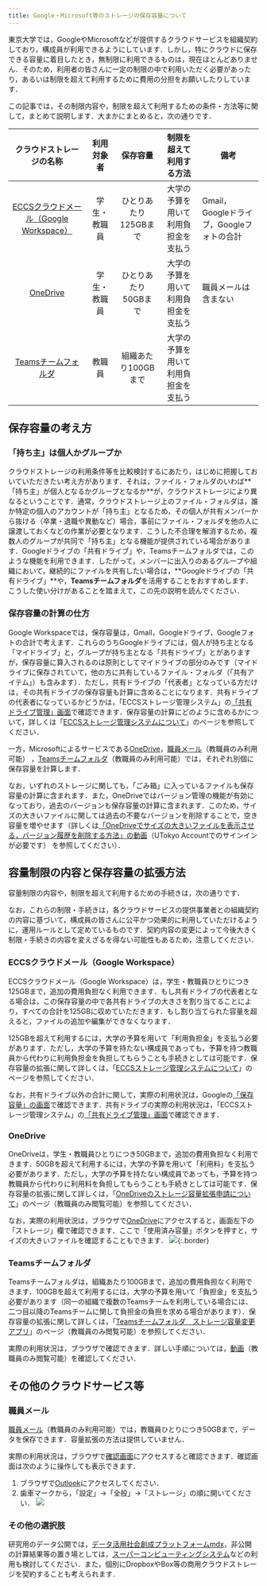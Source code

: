 ```yaml
---
title: Google・Microsoft等のストレージの保存容量について
---
```


東京大学では，GoogleやMicrosoftなどが提供するクラウドサービスを組織契約しており，構成員が利用できるようにしています．しかし，特にクラウドに保存できる容量に着目したとき，無制限に利用できるものは，現在ほとんどありません．そのため，利用者の皆さんに一定の制限の中で利用いただく必要があったり，あるいは制限を超えて利用するために費用の分担をお願いしたりしています．

この記事では，その制限内容や，制限を超えて利用するための条件・方法等に関して，まとめて説明します．大まかにまとめると，次の通りです．

| クラウドストレージの名称 | 利用対象者 | 保存容量 | 制限を超えて利用する方法 | 備考 |
| :-: | :-: | :-: | :-: | - |
| [ECCSクラウドメール（Google Workspace）](/google/) | 学生・教職員 | ひとりあたり125GBまで | 大学の予算を用いて利用負担金を支払う | Gmail，Googleドライブ，Googleフォトの合計 |
| [OneDrive](/microsoft/onedrive/) | 学生・教職員 | ひとりあたり50GBまで | 大学の予算を用いて利用負担金を支払う | 職員メールは含まない |
| [Teamsチームフォルダ](https://univtokyo.sharepoint.com/sites/utokyoportal/wiki/d/Share_Teams_files.aspx) | 教職員 | 組織あたり100GBまで | 大学の予算を用いて利用負担金を支払う |  |

## 保存容量の考え方
### 「持ち主」は個人かグループか

クラウドストレージの利用条件等を比較検討するにあたり，はじめに把握しておいていただきたい考え方があります．それは，ファイル・フォルダのいわば**「持ち主」が個人となるかグループとなるか**が，クラウドストレージにより異なるということです．通常，クラウドストレージ上のファイル・フォルダは，誰か特定の個人のアカウントが「持ち主」となるため，その個人が共有メンバーから抜ける（卒業・退職や異動など）場合，事前にファイル・フォルダを他の人に譲渡しておくなどの作業が必要となります．こうした不合理を解消するため，複数人のグループが共同で「持ち主」となる機能が提供されている場合があります．Googleドライブの「共有ドライブ」や，Teamsチームフォルダでは，このような機能を利用できます．したがって，メンバーに出入りのあるグループや組織において，継続的にファイルを共有したい場合は，**Googleドライブの「共有ドライブ」**や，**Teamsチームフォルダ**を活用することをおすすめします．こうした使い分けがあることを踏まえて，この先の説明を読んでください．

### 保存容量の計算の仕方

Google Workspaceでは，保存容量は，Gmail，Googleドライブ，Googleフォトの合計で考えます．これらのうちGoogleドライブには，個人が持ち主となる「マイドライブ」と，グループが持ち主となる「共有ドライブ」とがありますが，保存容量に算入されるのは原則としてマイドライブの部分のみです（マイドライブに保存されていて，他の方に共有しているファイル・フォルダ（「共有アイテム」）も含みます）．ただし，共有ドライブの「代表者」となっている方だけは，その共有ドライブの保存容量も計算に含めることになります．共有ドライブの代表者になっているかどうかは，「ECCSストレージ管理システム」の[「共有ドライブ管理」画面](https://storage-mgt.ecc.u-tokyo.ac.jp/shareddrive/list)で確認できます．保存容量の計算にどのように含めるかについて，詳しくは「[ECCSストレージ管理システムについて](/google/drive/storage/)」のページを参照してください．

一方，Microsoftによるサービスである[OneDrive](/microsoft/onedrive/)，[職員メール](https://univtokyo.sharepoint.com/sites/utokyoportal/wiki/d/Email_System_for_staff.aspx)（教職員のみ利用可能） ，[Teamsチームフォルダ](https://univtokyo.sharepoint.com/sites/utokyoportal/wiki/d/Share_Teams_files.aspx)（教職員のみ利用可能）では，それぞれ別個に保存容量を計算します．

なお，いずれのストレージに関しても，「ごみ箱」に入っているファイルも保存容量の計算に含まれます．また，OneDriveではバージョン管理の機能が有効になっており，過去のバージョンも保存容量の計算に含まれます．このため，サイズの大きいファイルに関しては過去の不要なバージョンを削除することで，空き容量を増やせます（詳しくは[「OneDriveでサイズの大きいファイルを表示させる，バージョン履歴を削除する方法」の動画](https://univtokyo.sharepoint.com/:v:/s/utokyoaccount/ESkNKTQEvV5Er9Ynu3VLFVIBnoYu1cgwI0_KqkwMWlRKRQ?e=uIWA8q)（UTokyo Accountでのサインインが必要です） を参照してください）．

## 容量制限の内容と保存容量の拡張方法

容量制限の内容や，制限を超えて利用するための手続きは，次の通りです．

なお，これらの制限・手続きは，各クラウドサービスの提供事業者との組織契約の内容に基づいて，構成員の皆さんに公平かつ効果的に利用していただけるように，運用ルールとして定めているものです．契約内容の変更によって今後大きく制限・手続きの内容を変えざるを得ない可能性もあるため，注意してください．

### ECCSクラウドメール（Google Workspace）

ECCSクラウドメール（Google Workspace）は，学生・教職員ひとりにつき125GBまで，追加の費用負担なく利用できます．もし共有ドライブの代表者となる場合は，この保存容量の中で各共有ドライブの大きさを割り当てることにより，すべての合計を125GBに収めていただきます．もし割り当てられた容量を超えると，ファイルの追加や編集ができなくなります．

125GBを超えて利用するには，大学の予算を用いて「利用負担金」を支払う必要があります．ただし，大学の予算を持たない構成員であっても，予算を持つ教職員から代わりに利用負担金を負担してもらうことも手続きとしては可能です．保存容量の拡張に関して詳しくは，「[ECCSストレージ管理システムについて](/google/drive/storage/)」のページを参照してください．

なお，共有ドライブ以外の合計に関して，実際の利用状況は，Googleの[「保存容量」の画面](https://drive.google.com/drive//quota)で確認できます．共有ドライブの実際の利用状況は，「ECCSストレージ管理システム」の[「共有ドライブ管理」画面](https://storage-mgt.ecc.u-tokyo.ac.jp/shareddrive/list)で確認できます．

### OneDrive

OneDriveは，学生・教職員ひとりにつき50GBまで，追加の費用負担なく利用できます．50GBを超えて利用するには，大学の予算を用いて「利用料」を支払う必要があります．ただし，大学の予算を持たない構成員であっても，予算を持つ教職員から代わりに利用料を負担してもらうことも手続きとしては可能です．保存容量の拡張に関して詳しくは，「[OneDriveのストレージ容量拡張申請について](https://univtokyo.sharepoint.com/sites/utokyoportal/wiki/d/OneDrive_Change_Storage_Limit.aspx)」のページ（教職員のみ閲覧可能）を参照してください．

なお，実際の利用状況は，ブラウザで[OneDrive](https://univtokyo-my.sharepoint.com/)にアクセスすると，画面左下の「ストレージ」欄で確認できます．ここで「使用済み容量」ボタンを押すと，サイズの大きいファイルを確認することもできます．
![](/src/pages/notice/2024/0422-microsoft-storage/image5.png){:.border}

### Teamsチームフォルダ

Teamsチームフォルダは，組織あたり100GBまで，追加の費用負担なく利用できます．100GBを超えて利用するには，大学の予算を用いて「負担金」を支払う必要があります（同一の組織で複数のTeamsチームを利用している場合には、二つ目以降のTeamsチームに関して負担金の負担を求める場合があります）．保存容量の拡張に関して詳しくは，「[Teamsチームフォルダ　ストレージ容量変更アプリ](https://univtokyo.sharepoint.com/sites/utokyoportal/wiki/d/Teams_Change_Storage_Limit.aspx)」のページ（教職員のみ閲覧可能）を参照してください．

実際の利用状況は，ブラウザで確認できます．詳しい手順については，[動画](https://univtokyo.sharepoint.com/sites/utokyoportal/wiki/SiteAssets/d/Share_Teams_files/Teams%E5%AE%B9%E9%87%8F%E7%A2%BA%E8%AA%8D.webm)（教職員のみ閲覧可能）を確認してください．

## その他のクラウドサービス等
### 職員メール

[職員メール](https://univtokyo.sharepoint.com/sites/utokyoportal/wiki/d/Email_System_for_staff.aspx)（教職員のみ利用可能）では，教職員ひとりにつき50GBまで，データを保存できます．容量拡張の方法は提供していません．

実際の利用状況は，ブラウザで[確認画面](https://outlook.office365.com/mail/options/accounts-category/storage)にアクセスすると確認できます．確認画面は次のように操作しても表示できます．

1. ブラウザで[Outlook](https://outlook.com/utac.u-tokyo.ac.jp)にアクセスしてください．
2. 歯車マークから，「設定」→「全般」→「ストレージ」の順に開いてください．
![](/src/pages/notice/2024/0422-microsoft-storage/image4.png)

### その他の選択肢

研究用のデータ公開では，[データ活用社会創成プラットフォームmdx](https://mdx.jp/)，非公開の計算結果等の置き場としては，[スーパーコンピューティングシステム](https://www.cc.u-tokyo.ac.jp/supercomputer/)などの利用も検討してください．また，個別にDropboxやBox等の商用クラウドストレージを契約することも考えられます．
